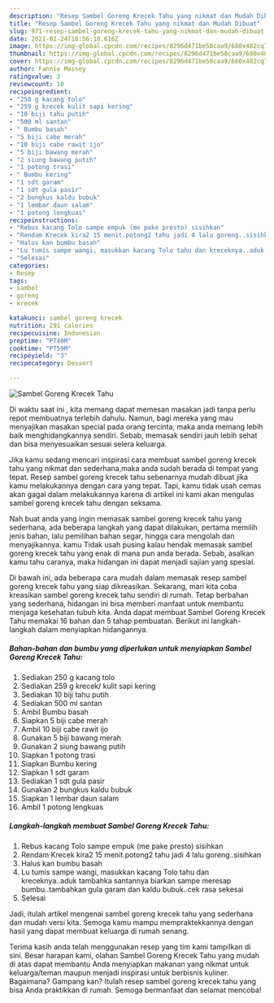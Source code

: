 ```yaml
---
description: "Resep Sambel Goreng Krecek Tahu yang nikmat dan Mudah Dibuat"
title: "Resep Sambel Goreng Krecek Tahu yang nikmat dan Mudah Dibuat"
slug: 971-resep-sambel-goreng-krecek-tahu-yang-nikmat-dan-mudah-dibuat
date: 2021-02-24T16:56:18.616Z
image: https://img-global.cpcdn.com/recipes/8296d471be58caa9/680x482cq70/sambel-goreng-krecek-tahu-foto-resep-utama.jpg
thumbnail: https://img-global.cpcdn.com/recipes/8296d471be58caa9/680x482cq70/sambel-goreng-krecek-tahu-foto-resep-utama.jpg
cover: https://img-global.cpcdn.com/recipes/8296d471be58caa9/680x482cq70/sambel-goreng-krecek-tahu-foto-resep-utama.jpg
author: Fannie Massey
ratingvalue: 3
reviewcount: 10
recipeingredient:
- "250 g kacang tolo"
- "259 g krecek kulit sapi kering"
- "10 biji tahu putih"
- "500 ml santan"
- " Bumbu basah"
- "5 biji cabe merah"
- "10 biji cabe rawit ijo"
- "5 biji bawang merah"
- "2 siung bawang putih"
- "1 potong trasi"
- " Bumbu kering"
- "1 sdt garam"
- "1 sdt gula pasir"
- "2 bungkus kaldu bubuk"
- "1 lembar daun salam"
- "1 potong lengkuas"
recipeinstructions:
- "Rebus kacang Tolo sampe empuk (me pake presto) sisihkan"
- "Rendam Krecek kira2 15 menit.potong2 tahu jadi 4 lalu goreng..sisihkan"
- "Halus kan bumbu basah"
- "Lu tumis sampe wangi, masukkan kacang Tolo tahu dan kreceknya..aduk tambahka santannya biarkan sampe meresap bumbu..tambahkan gula garam dan kaldu bubuk..cek rasa sekesai"
- "Selesai"
categories:
- Resep
tags:
- sambel
- goreng
- krecek

katakunci: sambel goreng krecek 
nutrition: 291 calories
recipecuisine: Indonesian
preptime: "PT40M"
cooktime: "PT59M"
recipeyield: "3"
recipecategory: Dessert

---
```



![Sambel Goreng Krecek Tahu](https://img-global.cpcdn.com/recipes/8296d471be58caa9/680x482cq70/sambel-goreng-krecek-tahu-foto-resep-utama.jpg)

Di waktu  saat ini , kita memang dapat memesan masakan jadi tanpa perlu repot membuatnya terlebih dahulu. Namun, bagi mereka yang mau menyajikan masakan special pada orang tercinta, maka anda memang lebih baik menghidangkannya sendiri. Sebab, memasak sendiri jauh lebih sehat dan bisa menyesuaikan sesuai selera keluarga.

Jika kamu sedang mencari inspirasi cara membuat sambel goreng krecek tahu yang nikmat dan sederhana,maka anda sudah berada di tempat yang tepat. Resep sambel goreng krecek tahu  sebenarnya mudah dibuat jika kamu melakukannya dengan cara yang tepat. Tapi, kamu tidak usah cemas akan gagal dalam melakukannya 
karena di artikel ini kami akan mengulas sambel goreng krecek tahu dengan seksama.  



Nah buat anda yang ingin memasak sambel goreng krecek tahu yang sederhana, ada beberapa langkah yang dapat dilakukan, pertama memilih jenis bahan, lalu pemilihan bahan segar, hingga cara mengolah dan menyajikannya. kamu Tidak usah pusing kalau hendak memasak sambel goreng krecek tahu yang enak di mana pun anda berada. Sebab, asalkan kamu  tahu caranya, maka hidangan ini dapat menjadi sajian yang spesial.

Di bawah ini, ada beberapa cara mudah dalam memasak resep sambel goreng krecek tahu yang siap dikreasikan. Sekarang, mari kita coba kreasikan sambel goreng krecek tahu sendiri di rumah. Tetap berbahan yang sederhana, hidangan ini bisa memberi manfaat untuk membantu menjaga kesehatan tubuh kita. Anda dapat membuat Sambel Goreng Krecek Tahu memakai 16 bahan dan 5 tahap pembuatan. Berikut ini langkah-langkah dalam menyiapkan hidangannya.

<!--inarticleads1-->

##### Bahan-bahan dan bumbu yang diperlukan untuk menyiapkan Sambel Goreng Krecek Tahu:

1. Sediakan 250 g kacang tolo
1. Sediakan 259 g krecek/ kulit sapi kering
1. Sediakan 10 biji tahu putih
1. Sediakan 500 ml santan
1. Ambil  Bumbu basah
1. Siapkan 5 biji cabe merah
1. Ambil 10 biji cabe rawit ijo
1. Gunakan 5 biji bawang merah
1. Gunakan 2 siung bawang putih
1. Siapkan 1 potong trasi
1. Siapkan  Bumbu kering
1. Siapkan 1 sdt garam
1. Sediakan 1 sdt gula pasir
1. Gunakan 2 bungkus kaldu bubuk
1. Siapkan 1 lembar daun salam
1. Ambil 1 potong lengkuas




<!--inarticleads2-->

##### Langkah-langkah membuat Sambel Goreng Krecek Tahu:

1. Rebus kacang Tolo sampe empuk (me pake presto) sisihkan
1. Rendam Krecek kira2 15 menit.potong2 tahu jadi 4 lalu goreng..sisihkan
1. Halus kan bumbu basah
1. Lu tumis sampe wangi, masukkan kacang Tolo tahu dan kreceknya..aduk tambahka santannya biarkan sampe meresap bumbu..tambahkan gula garam dan kaldu bubuk..cek rasa sekesai
1. Selesai




Jadi, itulah artikel mengenai  sambel goreng krecek tahu  yang sederhana dan mudah versi kita. Semoga kamu mampu mempraktekkannya dengan hasil yang dapat membuat keluarga di rumah senang. 

Terima kasih anda telah menggunakan resep yang tim kami tampilkan di sini. Besar harapan kami, olahan  Sambel Goreng Krecek Tahu yang mudah di atas dapat membantu Anda menyiapkan makanan yang nikmat untuk keluarga/teman maupun menjadi inspirasi untuk berbisnis kuliner. Bagaimana? Gampang kan? Itulah resep sambel goreng krecek tahu yang bisa Anda praktikkan di rumah. Semoga bermanfaat dan selamat mencoba!

